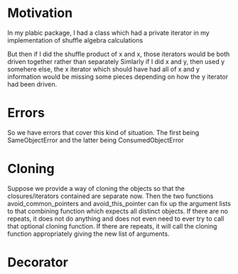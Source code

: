 # Motivation

In my plabic package, I had a class which had a private iterator in my implementation of shuffle algebra calculations

But then if I did the shuffle product of x and x, those iterators would be both driven together rather than separately
Simlarly if I did x and y, then used y somehere else, the x iterator which should have had all of x and y information
would be missing some pieces depending on how the y iterator had been driven.

# Errors

So we have errors that cover this kind of situation. The first being SameObjectError and the latter being ConsumedObjectError

# Cloning

Suppose we provide a way of cloning the objects so that the closures/iterators contained are separate now. Then the two functions
avoid_common_pointers and avoid_this_pointer can fix up the argument lists to that combining function which expects all distinct objects.
If there are no repeats, it does not do anything and does not even need to ever try to call that optional cloning function.
If there are repeats, it will call the cloning function appropriately giving the new list of arguments.

# Decorator
